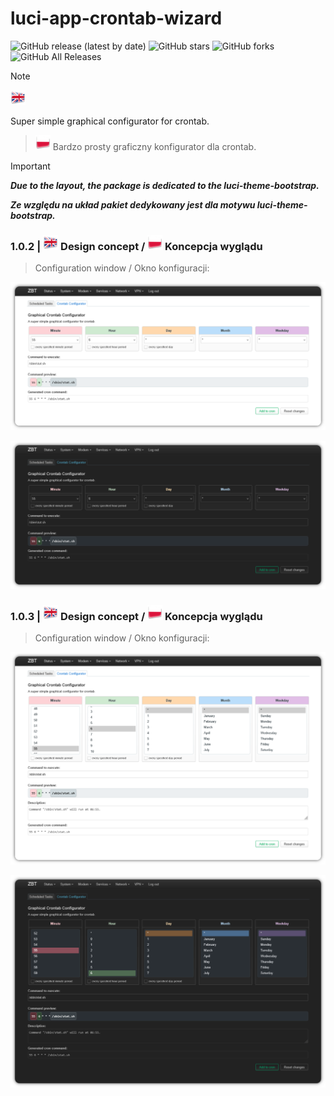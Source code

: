 # luci-app-crontab-wizard
![GitHub release (latest by date)](https://img.shields.io/github/v/release/4IceG/luci-app-crontab-wizard?style=flat-square)
![GitHub stars](https://img.shields.io/github/stars/4IceG/luci-app-crontab-wizard?style=flat-square)
![GitHub forks](https://img.shields.io/github/forks/4IceG/luci-app-crontab-wizard?style=flat-square)
![GitHub All Releases](https://img.shields.io/github/downloads/4IceG/luci-app-crontab-wizard/total)

> [!NOTE]
> <img src="https://raw.githubusercontent.com/4IceG/Personal_data/master/dooffy_design_icons_EU_flags_United_Kingdom.png" height="24"> 
Super simple graphical configurator for crontab.
>
> <img src="https://raw.githubusercontent.com/4IceG/Personal_data/master/dooffy_design_icons_EU_flags_Poland.png" height="24"> Bardzo prosty graficzny konfigurator dla crontab.

> [!IMPORTANT]
> ***Due to the layout, the package is dedicated to the luci-theme-bootstrap.***
> 
> ***Ze względu na układ pakiet dedykowany jest dla motywu luci-theme-bootstrap.***

### 1.0.2 | <img src="https://raw.githubusercontent.com/4IceG/Personal_data/master/dooffy_design_icons_EU_flags_United_Kingdom.png" height="24"> Design concept / <img src="https://raw.githubusercontent.com/4IceG/Personal_data/master/dooffy_design_icons_EU_flags_Poland.png" height="24"> Koncepcja wyglądu

> Configuration window / Okno konfiguracji:

![](https://github.com/4IceG/Personal_data/blob/master/zrzuty/crontab_wizard_n.png?raw=true)

![](https://github.com/4IceG/Personal_data/blob/master/zrzuty/crontab_wizard_dark.png?raw=true)

### 1.0.3 | <img src="https://raw.githubusercontent.com/4IceG/Personal_data/master/dooffy_design_icons_EU_flags_United_Kingdom.png" height="24"> Design concept / <img src="https://raw.githubusercontent.com/4IceG/Personal_data/master/dooffy_design_icons_EU_flags_Poland.png" height="24"> Koncepcja wyglądu

> Configuration window / Okno konfiguracji:

![](https://github.com/4IceG/Personal_data/blob/master/zrzuty/wizard_v3.png?raw=true)

![](https://github.com/4IceG/Personal_data/blob/master/zrzuty/wizard_v3_dark.png?raw=true)
